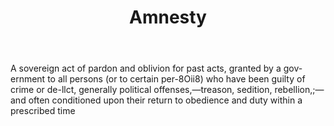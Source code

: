 ---
title: Amnesty
letter: A
permalink: "/definitions/amnesty.html"
body: A sovereign act of pardon and oblivion for past acts, granted by a gov-ernment
  to all persons (or to certain per-8Oii8) who have been guilty of crime or de-llct,
  generally political offenses,—treason, sedition, rebellion,;—and often conditioned
  upon their return to obedience and duty within a prescribed time
published_at: '2018-07-07'
source: Black's Law Dictionary
layout: post
---